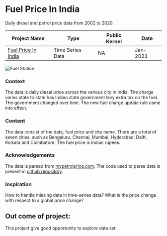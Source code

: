 # Fuel Price In India
Daily diesel and petrol price data from 2002 to 2020.

| Project Name | Type  | Public Kernel | Date |
| ------ | ------ | ------ | ------ | 
| [Fuel Price In India](https://www.kaggle.com/sudhirnl7/fuel-price-in-india) | Time Series Data | NA | Jan-2021 |

![Fuel Station](fuel_station.jpg)

### Context
The data is daily diesel price across the various city in India. The charge varies state to state has Indian state government levy extra tax on the fuel. The government changed over time. The new fuel charge update rule came into effect.


### Content
The data consist of the date, fuel price and city name. There are a total of seven cities, such as Bengaluru, Chennai, Mumbai, Hyderabad, Delhi, Kolkata and  Coimbatore. The fuel price is Indian rupees.

### Acknowledgements
The data is parsed from  [mypetrolprice.com](https://www.mypetrolprice.com/diesel-price-in-india.aspx). The code used to parse data is present in  [github repository](https://github.com/sudhirln92/kaggle-datasets-and-kernels/tree/master/fuel-price-in-india). 

### Inspiration
How to handle missing data in time-series data? 
What is the price change with respect to a global price change?


## Out come of project:
This project give good opportunity to explore data set.

